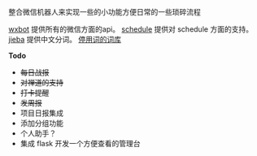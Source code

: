 整合微信机器人来实现一些的小功能方便日常的一些琐碎流程

[wxbot](https://github.com/youfou/wxpy) 提供所有的微信方面的api。
[schedule](https://github.com/dbader/schedule) 提供对 schedule 方面的支持。
[jieba](https://github.com/fxsjy/jieba) 提供中文分词。
[停用词的词库](https://github.com/dongxiexidian/Chinese/blob/master/stopwords.dat) 

**Todo**
- ~~每日战报~~
- ~~对禅道的支持~~
- ~~打卡提醒~~
- ~~发周报~~
- 项目日报集成
- 添加分组功能
- 个人助手？
- 集成 flask 开发一个方便查看的管理台
